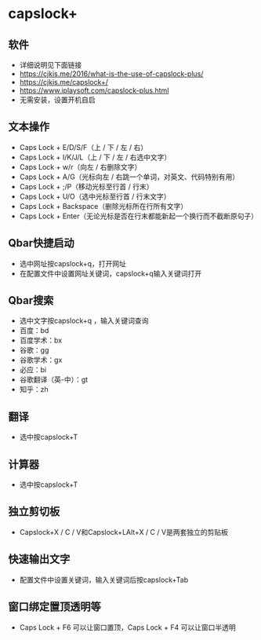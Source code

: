 # capslock+
## 软件

- 详细说明见下面链接
- https://cjkis.me/2016/what-is-the-use-of-capslock-plus/
- https://cjkis.me/capslock+/
- https://www.iplaysoft.com/capslock-plus.html
- 无需安装，设置开机自启

## 文本操作
*   Caps Lock + E/D/S/F（上 / 下 / 左 / 右）
*   Caps Lock + I/K/J/L（上 / 下 / 左 / 右选中文字）
*   Caps Lock + w/r（向左 / 右删除文字）
*   Caps Lock + A/G（光标向左 / 右跳一个单词，对英文、代码特别有用）
*   Caps Lock + ;/P（移动光标至行首 / 行末）
*   Caps Lock + U/O（选中光标至行首 / 行末文字）
*   Caps Lock + Backspace（删除光标所在行所有文字）
*   Caps Lock + Enter（无论光标是否在行末都能新起一个换行而不截断原句子）

## Qbar快捷启动
- 选中网址按capslock+q，打开网址
- 在配置文件中设置网址关键词，capslock+q输入关键词打开

## Qbar搜索
- 选中文字按capslock+q ，输入关键词查询
- 百度：bd
- 百度学术：bx
- 谷歌：gg
- 谷歌学术：gx
- 必应：bi
- 谷歌翻译（英-中）：gt
- 知乎：zh


## 翻译
- 选中按capslock+T

## 计算器
- 选中按capslock+T

## 独立剪切板
- Capslock+X / C / V和Capslock+LAlt+X / C / V是两套独立的剪贴板

## 快速输出文字
- 配置文件中设置关键词，输入关键词后按capslock+Tab

## 窗口绑定置顶透明等
- Caps Lock + F6 可以让窗口置顶，Caps Lock + F4 可以让窗口半透明